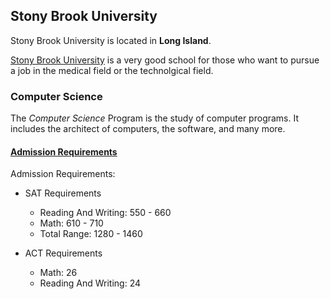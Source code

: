 ## Stony Brook University
Stony Brook University is located in **Long Island**.  

[Stony Brook University](https://www.stonybrook.edu/) is a very good school for those who want to pursue a job in the medical field or the technolgical field.  

### Computer Science
The _Computer Science_ Program is the study of computer programs. It includes the architect of computers, the software, and many more.

#### [Admission Requirements](https://www.stonybrook.edu/undergraduate-admissions/apply/freshman/)
Admission Requirements:
- SAT Requirements
  - Reading And Writing: 550 - 660
  - Math: 610 - 710
  - Total Range: 1280 - 1460

- ACT Requirements
  - Math: 26
  - Reading And Writing: 24